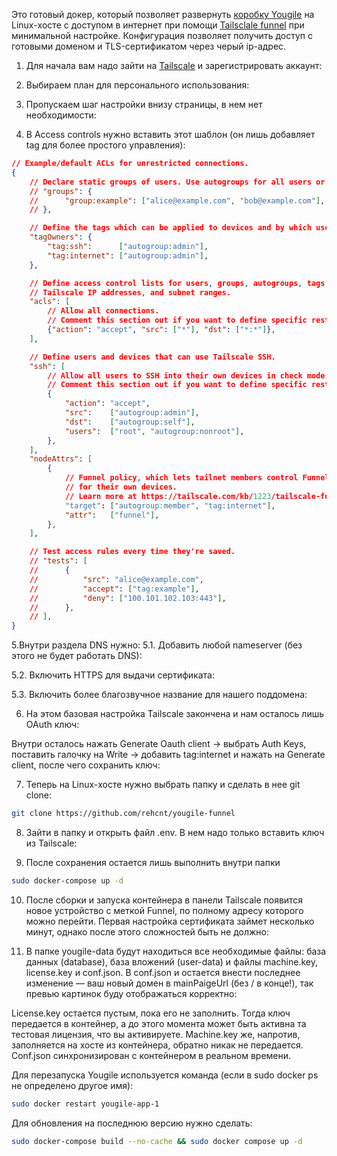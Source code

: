 Это готовый докер, который позволяет развернуть [коробку Yougile](https://ru.yougile.com/self-hosted) на Linux-хосте с доступом в интернет 
при помощи [Tailsclale funnel](https://tailscale.com/kb/1223/funnel) при минимальной настройке. Конфигурация позволяет получить доступ с готовыми доменом и 
TLS-сертификатом через черый ip-адрес. 

1. Для начала вам надо зайти на [Tailscale](https://tailscale.com/) и зарегистрировать аккаунт:
[](https://github.com/rehcnt/yougile-funnel/blob/main/screenshots/image-1.png?raw=true)

2. Выбираем план для персонального использования:
[](https://github.com/rehcnt/yougile-funnel/blob/main/screenshots/image-2.png?raw=true)

3. Пропускаем шаг настройки внизу страницы, в нем нет необходимости:
[](https://github.com/rehcnt/yougile-funnel/blob/main/screenshots/%D0%A1%D0%BD%D0%B8%D0%BC%D0%BE%D0%BA%20%D1%8D%D0%BA%D1%80%D0%B0%D0%BD%D0%B0%20%D0%BE%D1%82%202025-01-27%2002-20-26%20(%D0%9A%D0%BE%D0%BF%D0%B8%D1%8F).png?raw=true)

4. В Access controls нужно вставить этот шаблон (он лишь добавляет tag для более простого управления):
[](https://github.com/rehcnt/yougile-funnel/blob/main/screenshots/%D0%A1%D0%BD%D0%B8%D0%BC%D0%BE%D0%BA%20%D1%8D%D0%BA%D1%80%D0%B0%D0%BD%D0%B0%20%D0%BE%D1%82%202025-01-27%2002-21-14.png?raw=true)

```json
// Example/default ACLs for unrestricted connections.
{
	// Declare static groups of users. Use autogroups for all users or users with a specific role.
	// "groups": {
	//  	"group:example": ["alice@example.com", "bob@example.com"],
	// },

	// Define the tags which can be applied to devices and by which users.
	"tagOwners": {
		"tag:ssh":      ["autogroup:admin"],
		"tag:internet": ["autogroup:admin"],
	},

	// Define access control lists for users, groups, autogroups, tags,
	// Tailscale IP addresses, and subnet ranges.
	"acls": [
		// Allow all connections.
		// Comment this section out if you want to define specific restrictions.
		{"action": "accept", "src": ["*"], "dst": ["*:*"]},
	],

	// Define users and devices that can use Tailscale SSH.
	"ssh": [
		// Allow all users to SSH into their own devices in check mode.
		// Comment this section out if you want to define specific restrictions.
		{
			"action": "accept",
			"src":    ["autogroup:admin"],
			"dst":    ["autogroup:self"],
			"users":  ["root", "autogroup:nonroot"],
		},
	],
	"nodeAttrs": [
		{
			// Funnel policy, which lets tailnet members control Funnel
			// for their own devices.
			// Learn more at https://tailscale.com/kb/1223/tailscale-funnel/
			"target": ["autogroup:member", "tag:internet"],
			"attr":   ["funnel"],
		},
	],

	// Test access rules every time they're saved.
	// "tests": [
	//  	{
	//  		"src": "alice@example.com",
	//  		"accept": ["tag:example"],
	//  		"deny": ["100.101.102.103:443"],
	//  	},
	// ],
}

```

5.Внутри раздела DNS нужно:
5.1. Добавить любой nameserver (без этого не будет работать DNS):
[](https://github.com/rehcnt/yougile-funnel/blob/main/screenshots/2025-01-27_01-44.jpg?raw=true)

5.2. Включить HTTPS для выдачи сертификата:

5.3. Включить более благозвучное название для нашего поддомена:

6. На этом базовая настройка Tailscale закончена и нам осталось лишь OAuth ключ:

Внутри осталось нажать Generate Oauth client → выбрать Auth Keys, поставить галочку на Write → добавить tag:internet и нажать на Generate client, после чего сохранить ключ:

7. Теперь на Linux-хосте нужно выбрать папку и сделать в нее git clone:

```bash
git clone https://github.com/rehcnt/yougile-funnel
```

8. Зайти в папку и открыть файл .env. В нем надо только вставить ключ из Tailscale:

9. После сохранения остается лишь выполнить внутри папки 
```bash
sudo docker-compose up -d
```

10. После сборки и запуска контейнера в панели Tailscale появится новое устройство с меткой Funnel, по полному адресу которого можно перейти. Первая настройка сертификата займет несколько минут, однако после этого сложностей быть не должно:

11. В папке yougile-data будут находиться все необходимые файлы: база данных (database), база вложений (user-data) и файлы machine.key, license.key и conf.json.
В conf.json и остается внести последнее изменение — ваш новый домен в mainPaigeUrl (без / в конце!), так превью картинок буду отображаться корректно:

License.key остается пустым, пока его не заполнить. Тогда ключ передается в контейнер, а до этого момента может быть активна та тестовая лицензия, что вы активируете. 
Machine.key же, напротив, заполняется на хосте из контейнера, обратно никак не передается. 
Conf.json синхронизирован с контейнером в реальном времени. 

Для перезапуска Yougile используется команда (если в sudo docker ps не определено другое имя):

```bash
sudo docker restart yougile-app-1
```

Для обновления на последнюю версию нужно сделать:
```bash
sudo docker-compose build --no-cache && sudo docker compose up -d
```